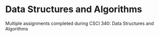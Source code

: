 # Data Structures and Algorithms
 Multiple assignments completed during CSCI 340: Data Structures and Algorithms
